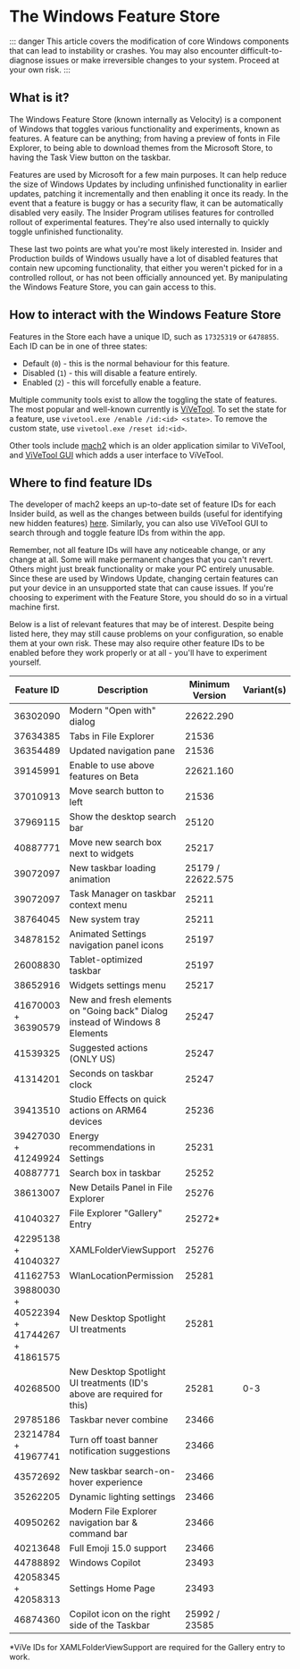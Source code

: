 # The Windows Feature Store

::: danger
This article covers the modification of core Windows components that can lead to instability or crashes. You may also encounter difficult-to-diagnose issues or make irreversible changes to your system. Proceed at your own risk.
:::

## What is it?

The Windows Feature Store (known internally as Velocity) is a component of Windows that toggles various functionality and experiments, known as features. A feature can be anything; from having a preview of fonts in File Explorer, to being able to download themes from the Microsoft Store, to having the Task View button on the taskbar.

Features are used by Microsoft for a few main purposes. It can help reduce the size of Windows Updates by including unfinished functionality in earlier updates, patching it incrementally and then enabling it once its ready. In the event that a feature is buggy or has a security flaw, it can be automatically disabled very easily. The Insider Program utilises features for controlled rollout of experimental features. They're also used internally to quickly toggle unfinished functionality.

These last two points are what you're most likely interested in. Insider and Production builds of Windows usually have a lot of disabled features that contain new upcoming functionality, that either you weren't picked for in a controlled rollout, or has not been officially announced yet. By manipulating the Windows Feature Store, you can gain access to this.

## How to interact with the Windows Feature Store

Features in the Store each have a unique ID, such as `17325319` or `6478855`. Each ID can be in one of three states:

 - Default (`0`) - this is the normal behaviour for this feature.
 - Disabled (`1`) - this will disable a feature entirely.
 - Enabled (`2`) - this will forcefully enable a feature.
  
Multiple community tools exist to allow the toggling the state of features. The most popular and well-known currently is [ViVeTool](https://github.com/thebookisclosed/ViVe). To set the state for a feature, use `vivetool.exe /enable /id:<id> <state>`. To remove the custom state, use `vivetool.exe /reset id:<id>`.

Other tools include [mach2](https://github.com/riverar/mach2) which is an older application similar to ViVeTool, and [ViVeTool GUI](https://github.com/PeterStrick/vivetool-gui) which adds a user interface to ViVeTool.

## Where to find feature IDs

The developer of mach2 keeps an up-to-date set of feature IDs for each Insider build, as well as the changes between builds (useful for identifying new hidden features) [here](https://github.com/riverar/mach2/tree/master/features). Similarly, you can also use ViVeTool GUI to search through and toggle feature IDs from within the app.

Remember, not all feature IDs will have any noticeable change, or any change at all. Some will make permanent changes that you can't revert. Others might just break functionality or make your PC entirely unusable. Since these are used by Windows Update, changing certain features can put your device in an unsupported state that can cause issues. If you're choosing to experiment with the Feature Store, you should do so in a virtual machine first.

Below is a list of relevant features that may be of interest. Despite being listed here, they may still cause problems on your configuration, so enable them at your own risk. These may also require other feature IDs to be enabled before they work properly or at all - you'll have to experiment yourself.

| Feature ID                                | Description                                                                 | Minimum Version       | Variant(s) |
| ----------------------------------------- | --------------------------------------------------------------------------- | --------------------- | ---------- |
| 36302090                                  | Modern "Open with" dialog                                                   | 22622.290             |
| 37634385                                  | Tabs in File Explorer                                                       | 21536                 |
| 36354489                                  | Updated navigation pane                                                     | 21536                 |
| 39145991                                  | Enable to use above features on Beta                                        | 22621.160             |
| 37010913                                  | Move search button to left                                                  | 21536                 |
| 37969115                                  | Show the desktop search bar                                                 | 25120                 |
| 40887771                                  | Move new search box next to widgets                                         | 25217                 |
| 39072097                                  | New taskbar loading animation                                               | 25179 / 22622.575     |
| 39072097                                  | Task Manager on taskbar context menu                                        | 25211                 |
| 38764045                                  | New system tray                                                             | 25211                 |
| 34878152                                  | Animated Settings navigation panel icons                                    | 25197                 |
| 26008830                                  | Tablet-optimized taskbar                                                    | 25197                 |
| 38652916                                  | Widgets settings menu                                                       | 25217                 |
| 41670003 + 36390579                       | New and fresh elements on "Going back" Dialog instead of Windows 8 Elements | 25247                 |
| 41539325                                  | Suggested actions (ONLY US)                                                 | 25247                 |
| 41314201                                  | Seconds on taskbar clock                                                    | 25247                 |
| 39413510                                  | Studio Effects on quick actions on ARM64 devices                            | 25236                 |
| 39427030 + 41249924                       | Energy recommendations in Settings                                          | 25231                 |
| 40887771                                  | Search box in taskbar                                                       | 25252                 |
| 38613007                                  | New Details Panel in File Explorer                                          | 25276                 |
| 41040327                                  | File Explorer "Gallery" Entry                                               | 25272*                |
| 42295138 + 41040327                       | XAMLFolderViewSupport                                                       | 25276                 |
| 41162753                                  | WlanLocationPermission                                                      | 25281                 |
| 39880030 + 40522394 + 41744267 + 41861575 | New Desktop Spotlight UI treatments                                         | 25281                 |
| 40268500                                  | New Desktop Spotlight UI treatments (ID's above are required for this)      | 25281                 | 0-3        |
| 29785186                                  | Taskbar never combine                                                       | 23466                 |
| 23214784 + 41967741                       | Turn off toast banner notification suggestions                              | 23466                 |
| 43572692                                  | New taskbar search-on-hover experience                                      | 23466                 |
| 35262205                                  | Dynamic lighting settings                                                   | 23466                 |
| 40950262                                  | Modern File Explorer navigation bar & command bar                           | 23466                 |
| 40213648                                  | Full Emoji 15.0 support                                                     | 23466                 |
| 44788892                                  | Windows Copilot                                                             | 23493                 |
| 42058345 + 42058313                       | Settings Home Page                                                          | 23493                 |
| 46874360                                  | Copilot icon on the right side of the Taskbar                               | 25992 / 23585         |

*ViVe IDs for XAMLFolderViewSupport are required for the Gallery entry to work.
